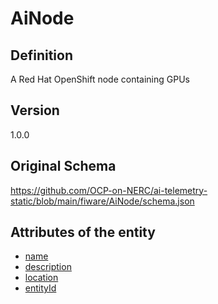 # AiNode

## Definition
A Red Hat OpenShift node containing GPUs

## Version
1.0.0

## Original Schema
https://github.com/OCP-on-NERC/ai-telemetry-static/blob/main/fiware/AiNode/schema.json

## Attributes of the entity

- [name](https://github.com/OCP-on-NERC/ai-telemetry-static/blob/main/fiware/AiNode/attributes/name.md)
- [description](https://github.com/OCP-on-NERC/ai-telemetry-static/blob/main/fiware/AiNode/attributes/description.md)
- [location](https://github.com/OCP-on-NERC/ai-telemetry-static/blob/main/fiware/AiNode/attributes/location.md)
- [entityId](https://github.com/OCP-on-NERC/ai-telemetry-static/blob/main/fiware/AiNode/attributes/entityId.md)
